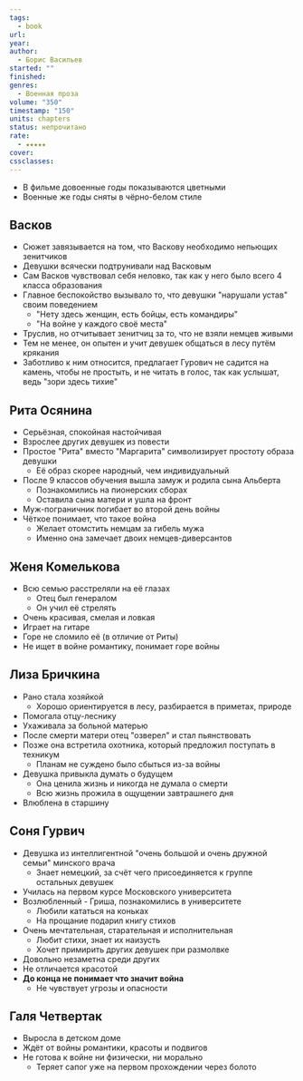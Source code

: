 ```yaml
---
tags:
  - book
url: 
year: 
author:
  - Борис Васильев
started: ""
finished: 
genres:
  - Военная проза
volume: "350"
timestamp: "150"
units: chapters
status: непрочитано
rate:
  - ★★★★★
cover: 
cssclasses:
---
```

- В фильме довоенные годы показываются цветными
- Военные же годы сняты в чёрно-белом стиле
## Васков
- Сюжет завязывается на том, что Васкову необходимо непьющих зенитчиков
- Девушки всячески подтрунивали над Васковым
- Сам Васков чувствовал себя неловко, так как у него было всего 4 класса образования
- Главное беспокойство вызывало то, что девушки "нарушали устав" своим поведением
	- "Нету здесь женщин, есть бойцы, есть командиры"
	- "На войне у каждого своё места"
- Труслив, но отчитывает зенитчиц за то, что не взяли немцев живыми
- Тем не менее, он опытен и учит девушек общаться в лесу путём крякания
- Заботливо к ним относится, предлагает Гурович не садится на камень, чтобы не простыть, и не читать в голос, так как услышат, ведь "зори здесь тихие"
## Рита Осянина
- Серьёзная, спокойная настойчивая
- Взрослее других девушек из повести
- Простое "Рита" вместо "Маргарита" символизирует простоту образа девушки
	- Её образ скорее народный, чем индивидуальный
- После 9 классов обучения вышла замуж и родила сына Альберта
	- Познакомились на пионерских сборах
	- Оставила сына матери и ушла на фронт
- Муж-пограничник погибает во второй день войны
- Чёткое понимает, что такое война
	- Желает отомстить немцам за гибель мужа
	- Именно она замечает двоих немцев-диверсантов
## Женя Комелькова
- Всю семью расстреляли на её глазах
	- Отец был генералом
	- Он учил её стрелять 
- Очень красивая, смелая и ловкая
- Играет на гитаре
- Горе не сломило её (в отличие от Риты)
- Не ищет в войне романтику, понимает горе войны
## Лиза Бричкина
- Рано стала хозяйкой
	- Хорошо ориентируется в лесу, разбирается в приметах, природе
- Помогала отцу-леснику
- Ухаживала за больной матерью
- После смерти матери отец "озверел" и стал пьянствовать
- Позже она встретила охотника, который предложил поступать в техникум
	- Планам не суждено было сбыться из-за войны
- Девушка привыкла думать о будущем
	- Она ценила жизнь и никогда не думала о смерти
	- Всю жизнь прожила в ощущении завтрашнего дня
- Влюблена в старшину 
## Соня Гурвич
- Девушка из интеллигентной "очень большой и очень дружной семьи" минского врача
	- Знает немецкий, за счёт чего присоединяется к группе остальных девушек
- Училась на первом курсе Московского университета
- Возлюбленный - Гриша, познакомились в университете
	- Любили кататься на коньках
	- На прощание подарил книгу стихов
- Очень мечтательная, старательная и исполнительная
	- Любит стихи, знает их наизусть 
	- Хочет примирить других девушек при размолвке
- Довольно незаметна среди других 
- Не отличается красотой
- **До конца не понимает что значит война**
	- Не чувствует угрозы и опасности
## Галя Четвертак
- Выросла в детском доме
- Ждёт от войны романтики, красоты и подвигов
- Не готова к войне ни физически, ни морально
	- Теряет сапог уже на первом прохождении через болото